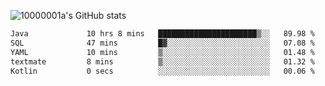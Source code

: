 ![10000001a's GitHub stats](https://github-readme-stats.vercel.app/api?username=10000001a&show_icons=true&theme=onedark&count_private=true)

<!-- [![Top Langs](https://github-readme-stats.vercel.app/api/top-langs/?username=10000001a&layout=compact&theme=onedark&langs_count=5)](https://github.com/anuraghazra/github-readme-stats) -->
<!--
**10000001a/10000001a** is a ✨ _special_ ✨ repository because its `README.md` (this file) appears on your GitHub profile.

Here are some ideas to get you started:

- 🔭 I’m currently working on ...
- 🌱 I’m currently learning ...
- 👯 I’m looking to collaborate on ...
- 🤔 I’m looking for help with ...
- 💬 Ask me about ...
- 📫 How to reach me: ...
- 😄 Pronouns: ...
- ⚡ Fun fact: ...
-->

<!--START_SECTION:waka-->

```txt
Java             10 hrs 8 mins   ██████████████████████▒░░   89.98 %
SQL              47 mins         █▓░░░░░░░░░░░░░░░░░░░░░░░   07.08 %
YAML             10 mins         ▒░░░░░░░░░░░░░░░░░░░░░░░░   01.48 %
textmate         8 mins          ▒░░░░░░░░░░░░░░░░░░░░░░░░   01.32 %
Kotlin           0 secs          ░░░░░░░░░░░░░░░░░░░░░░░░░   00.06 %
```

<!--END_SECTION:waka-->
